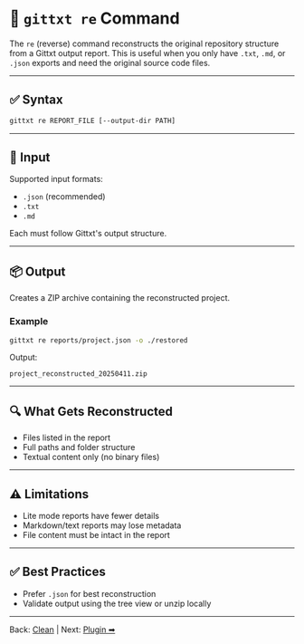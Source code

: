 # 🔁 `gittxt re` Command

The `re` (reverse) command reconstructs the original repository structure from a Gittxt output report. This is useful when you only have `.txt`, `.md`, or `.json` exports and need the original source code files.

---

## ✅ Syntax
```bash
gittxt re REPORT_FILE [--output-dir PATH]
```

---

## 📄 Input
Supported input formats:
- `.json` (recommended)
- `.txt`
- `.md`

Each must follow Gittxt's output structure.

---

## 📦 Output
Creates a ZIP archive containing the reconstructed project.

### Example
```bash
gittxt re reports/project.json -o ./restored
```

Output:
```text
project_reconstructed_20250411.zip
```

---

## 🔍 What Gets Reconstructed
- Files listed in the report
- Full paths and folder structure
- Textual content only (no binary files)

---

## ⚠️ Limitations
- Lite mode reports have fewer details
- Markdown/text reports may lose metadata
- File content must be intact in the report

---

## ✅ Best Practices
- Prefer `.json` for best reconstruction
- Validate output using the tree view or unzip locally

---

Back: [Clean](clean.md) | Next: [Plugin ➡](plugin.md)

